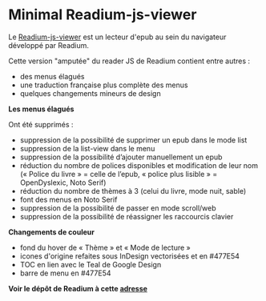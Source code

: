 # Minimal Readium-js-viewer

Le [Readium-js-viewer](https://github.com/readium/readium-js-viewer) est un lecteur d'epub au sein du navigateur développé par Readium. 

Cette version "amputée" du reader JS de Readium contient entre autres :

- des menus élagués 
- une traduction française plus complète des menus
- quelques changements mineurs de design


**Les menus élagués**

Ont été supprimés :

* suppression de la possibilité de supprimer un epub dans le mode list 
* suppression de la list-view dans le menu 
* suppression de la possibilité d’ajouter manuellement un epub
* réduction du nombre de polices disponibles et modification de leur nom (« Police du livre » = celle de l’epub, « police plus lisible » = OpenDyslexic, Noto Serif)
* réduction du nombre de thèmes à 3 (celui du livre, mode nuit, sable)
* font des menus en Noto Serif
* suppression de la possibilité de passer en mode scroll/web 
* suppression de la possibilité de réassigner les raccourcis clavier

**Changements de couleur**

* fond du hover de « Thème » et « Mode de lecture »
* icones d'origine refaites sous InDesign vectorisées et en #477E54
* TOC en lien avec le Teal de Google Design
* barre de menu en #477E54


**Voir le dépôt de Readium à cette [adresse](https://github.com/readium/readium-js-viewer)**
